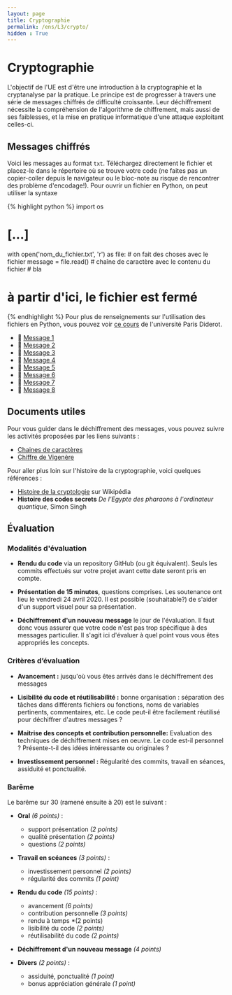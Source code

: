 ```yaml
---
layout: page
title: Cryptographie
permalink: /ens/L3/crypto/
hidden : True
---
```



# Cryptographie

L'objectif de l'UE est d'être une introduction à la cryptographie et la cryptanalyse par la pratique. Le principe est de progresser à travers une série de messages chiffrés de difficulté croissante. Leur déchiffrement nécessite la compréhension de l'algorithme de chiffrement, mais aussi de ses faiblesses, et la mise en pratique informatique d'une attaque exploitant celles-ci.

## Messages chiffrés

Voici les messages au format `txt`. Téléchargez directement le fichier et placez-le dans le répertoire où se trouve votre code (ne faites pas un copier-coller depuis le navigateur ou le bloc-note au risque de rencontrer des problème d'encodage!). Pour ouvrir un fichier en Python, on peut utiliser la syntaxe

{% highlight python %}
import os
# […]
with open('nom_du_fichier.txt', 'r') as file:
    # on fait des choses avec le fichier
    message = file.read() # chaîne de caractère avec le contenu du fichier
    # bla
# à partir d'ici, le fichier est fermé
{% endhighlight %}
Pour plus de renseignements sur l'utilisation des fichiers en Python, vous pouvez voir [ce cours](https://python.sdv.univ-paris-diderot.fr/07_fichiers/) de l'université Paris Diderot. 

* 📄 [Message 1](message1.txt)
* 📄 [Message 2](message2.txt)
* 📄 [Message 3](message3.txt)
* 📄 [Message 4](message4.txt)
* 📄 [Message 5](message5.txt)
* 📄 [Message 6](message6.txt)
* 📄 [Message 7](message7.txt)
* 📄 [Message 8](message8.txt)

## Documents utiles

Pour vous guider dans le déchiffrement des messages, vous pouvez suivre les activités proposées par les liens suivants :

* [Chaines de caractères](https://github.com/villebon-charpak/chaines)
* [Chiffre de Vigenère](https://github.com/villebon-charpak/vigenere)

Pour aller plus loin sur l'histoire de la cryptographie, voici quelques références :

- [Histoire de la cryptologie](https://fr.wikipedia.org/wiki/Histoire_de_la_cryptologie) sur Wikipédia
- **Histoire des codes secrets** *De l'Egypte des pharaons à l'ordinateur quantique*, Simon Singh 

## Évaluation

### Modalités d'évaluation


- **Rendu du code** via un repository GitHub (ou git équivalent). Seuls les commits effectués sur votre projet avant cette date seront pris en compte.

-   **Présentation de 15 minutes**, questions comprises. Les soutenance ont lieu le vendredi 24 avril 2020. Il est possible (souhaitable?) de s'aider d'un support visuel pour sa présentation.

-	**Déchiffrement d'un nouveau message** le jour de l'évaluation. Il faut donc vous assurer que votre code n'est pas trop spécifique à des messages particulier. Il s'agit ici d'évaluer à quel point vous vous êtes appropriés les concepts. 

### Critères d’évaluation

-	**Avancement :** jusqu'où vous êtes arrivés dans le déchiffrement des messages

-   **Lisibilité du code et réutilisabilité :** bonne organisation : séparation des tâches dans différents fichiers ou fonctions, noms de variables pertinents, commentaires, etc. Le code peut-il être facilement réutilisé pour déchiffrer d'autres messages ?

-	**Maitrise des concepts et contribution personnelle:** Evaluation des techniques de déchiffrement mises en oeuvre. Le code est-il personnel ? Présente-t-il des idées intéressante ou originales ?

-   **Investissement personnel :** Régularité des commits, travail en séances, assiduité et ponctualité. 

### Barême

Le barême sur 30 (ramené ensuite à 20) est le suivant :

- **Oral** *(6 points)* : 
    * support présentation *(2 points)*
	* qualité présentation *(2 points)*
	* questions *(2 points)*

- **Travail en scéances** *(3 points)* :
	* investissement personnel *(2 points)*
	* régularité des commits *(1 point)*

- **Rendu du code** *(15 points)* :
	* avancement *(6 points)*
	* contribution personnelle *(3 points)*
	* rendu à temps *(2 points)
	* lisibilité du code *(2 points)*
	* réutilisabilité du code *(2 points)*
	
- **Déchiffrement d'un nouveau message** *(4 points)*

- **Divers** *(2 points)* :
	* assiduité, ponctualité *(1 point)*
	* bonus appréciation générale *(1 point)*



